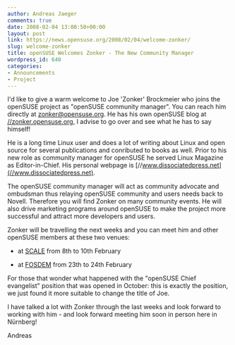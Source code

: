 ```yaml
---
author: Andreas Jaeger
comments: true
date: 2008-02-04 13:00:50+00:00
layout: post
link: https://news.opensuse.org/2008/02/04/welcome-zonker/
slug: welcome-zonker
title: openSUSE Welcomes Zonker - The New Community Manager
wordpress_id: 640
categories:
- Announcements
- Project
---
```


I'd like to give a warm welcome to Joe 'Zonker' Brockmeier who joins the openSUSE project as "openSUSE community manager".  You can reach him directly at zonker@opensuse.org. He has his own openSUSE blog at [//zonker.opensuse.org](//zonker.opensuse.org), I advise to go over and see what he has to say himself!

He is a long time Linux user and does a lot of writing about Linux and open source for several publications and conributed to books as well. Prior to his new role as community manager for openSUSE he served Linux Magazine as Editor-in-Chief. His personal webpage is [//www.dissociatedpress.net](//www.dissociatedpress.net).

The openSUSE community manager will act as community advocate and ombudsman thus relaying openSUSE community and users needs back to Novell. Therefore you will find Zonker on many community events.  He will also drive marketing programs around openSUSE to make the project more successful and attract more developers and users.

Zonker will be travelling the next weeks and you can meet him and other openSUSE members at these two venues:



	
  * at [SCALE](//www.socallinuxexpo.org/)  from 8th to 10th February

	
  * at [FOSDEM](//www.fosdem.org/2008/)  from 23th to 24th February


For those that wonder what happened with the "openSUSE Chief evangelist" position that was opened in October: this is exactly the position, we just found it more suitable to change the title of Joe.

I have talked a lot with Zonker through the last weeks and look forward to working with him - and look forward meeting him soon in person here in Nürnberg!

Andreas
